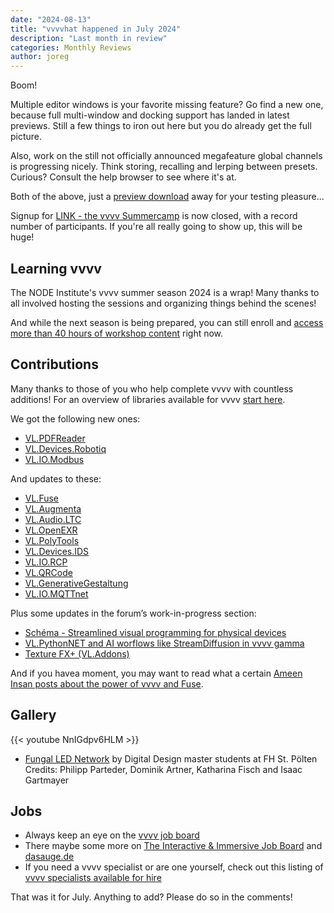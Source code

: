 ```yaml
---
date: "2024-08-13"
title: "vvvvhat happened in July 2024"
description: "Last month in review"
categories: Monthly Reviews
author: joreg
---
```


Boom!

Multiple editor windows is your favorite missing feature? Go find a new one, because full multi-window and docking support has landed in latest previews. Still a few things to iron out here but you do already get the full picture. 

Also, work on the still not officially announced megafeature global channels is progressing nicely. Think storing, recalling and lerping between presets. Curious? Consult the help browser to see where it's at.

Both of the above, just a [preview download](https://visualprogramming.net/#Download) away for your testing pleasure...

Signup for [LINK - the vvvv Summercamp](https://link-summercamp.de/) is now closed, with a record number of participants. If you're all really going to show up, this will be huge!

## Learning vvvv

The NODE Institute's vvvv summer season 2024 is a wrap! Many thanks to all involved hosting the sessions and organizing things behind the scenes!

And while the next season is being prepared, you can still enroll and [access more than 40 hours of workshop content](https://thenodeinstitute.org/product/vvvv-intermediates-summer-2024-complete-bundle/) right now.

## Contributions
Many thanks to those of you who help complete vvvv with countless additions! For an overview of libraries available for vvvv [start here](https://thegraybook.vvvv.org/reference/libraries/overview.html).

We got the following new ones:
- [VL.PDFReader](https://www.nuget.org/packages/VL.PDFReader)
- [VL.Devices.Robotiq](https://www.nuget.org/packages/VL.Devices.Robotiq)
- [VL.IO.Modbus](https://www.nuget.org/packages/VL.IO.Modbus)
  
And updates to these:
- [VL.Fuse](https://www.nuget.org/packages/VL.Fuse)
- [VL.Augmenta](https://www.nuget.org/packages/VL.Augmenta)
- [VL.Audio.LTC](https://www.nuget.org/packages/VL.Audio.LTC)
- [VL.OpenEXR](https://www.nuget.org/packages/VL.OpenEXR)
- [VL.PolyTools](https://www.nuget.org/packages/VL.PolyTools)
- [VL.Devices.IDS](https://www.nuget.org/packages/VL.Devices.IDS)
- [VL.IO.RCP](https://www.nuget.org/packages/VL.IO.RCP)
- [VL.QRCode](https://www.nuget.org/packages/VL.QRCode)
- [VL.GenerativeGestaltung](https://www.nuget.org/packages/VL.GenerativeGestaltung)
- [VL.IO.MQTTnet](https://www.nuget.org/packages/VL.IO.MQTTnet)

Plus some updates in the forum’s work-in-progress section:
- [Schéma - Streamlined visual programming for physical devices](https://discourse.vvvv.org/t/schema-streamlined-visual-programming-for-physical-devices/17545/29)
- [VL.PythonNET and AI worflows like StreamDiffusion in vvvv gamma](https://discourse.vvvv.org/t/vl-pythonnet-and-ai-worflows-like-streamdiffusion-in-vvvv-gamma/22596)
- [Texture FX+ (VL.Addons)](https://discourse.vvvv.org/t/texture-fx-vl-addons/21631)

And if you havea moment, you may want to read what a certain [Ameen Insan posts about the power of vvvv and Fuse](https://www.dataisbeautiful.club/post/what-is-vvvv-fuse-and-why-it-s-a-powerful-combo-for-new-media).

## Gallery

{{< youtube NnIGdpv6HLM >}}
- [Fungal LED Network](https://showreel.fhstp.ac.at/post/883%60) by Digital Design master students at FH St. Pölten  
Credits: Philipp Parteder, Dominik Artner, Katharina Fisch and Isaac Gartmayer 

## Jobs
- Always keep an eye on the [vvvv job board](https://discourse.vvvv.org/c/jobs)
- There maybe some more on [The Interactive & Immersive Job Board](https://jobs.interactiveimmersive.io/?s=vvvv&post_type=job_listing&orderby=date) and [dasauge.de](https://dasauge.de/sta/Vvvv/)
- If you need a vvvv specialist or are one yourself, check out this listing of [vvvv specialists available for hire](https://legacy.vvvv.org/documentation/vvvv-specialists-available-for-hire)

That was it for July. Anything to add? Please do so in the comments!